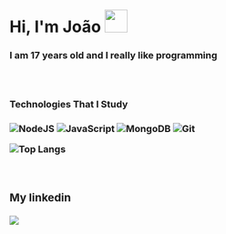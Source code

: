 <h1>Hi, I'm João <img width='40px' src='https://raw.githubusercontent.com/kaueMarques/kaueMarques/master/hi.gif'/></h1>

<h3>I am 17 years old and I really like programming<h3>
 
<br>

<h3>Technologies That I Study<h3>

![NodeJS](https://img.shields.io/badge/node.js-6DA55F?style=for-the-badge&logo=node.js&logoColor=white)
![JavaScript](https://img.shields.io/badge/javascript-%23323330.svg?style=for-the-badge&logo=javascript&logoColor=%23F7DF1E)
![MongoDB](https://img.shields.io/badge/MongoDB-%234ea94b.svg?style=for-the-badge&logo=mongodb&logoColor=white)
![Git](https://img.shields.io/badge/git-%23F05033.svg?style=for-the-badge&logo=git&logoColor=white)

<div>
 
![Top Langs](https://github-readme-stats.vercel.app/api/top-langs/?username=joaomello10&layout=compact&)
 </div>
 
<br>
 
<div>
  <h3>My linkedin</h1>
  <a href="https://www.linkedin.com/in/joao-pedro-mello/" target='_blank'><img src='https://img.shields.io/badge/LinkedIn-0077B5?style=for-the-badge&logo=linkedin&logoColor=white'/></a>
</div>
 
